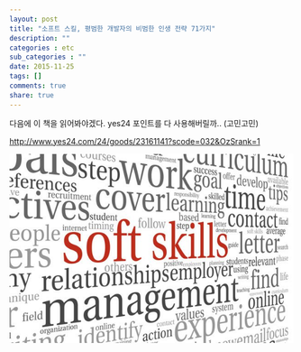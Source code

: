 ```yaml
---
layout: post
title: "소프트 스킬, 평범한 개발자의 비범한 인생 전략 71가지"
description: ""
categories : etc
sub_categories : ""
date: 2015-11-25
tags: []
comments: true
share: true
---
```


  

다음에 이 책을 읽어봐야겠다. yes24 포인트를 다 사용해버릴까.. (고민고민)

http://www.yes24.com/24/goods/23161141?scode=032&OzSrank=1

  

  

![](/assets/images/posts/378/261F6F4D56552809131E82.JPEG)

  

